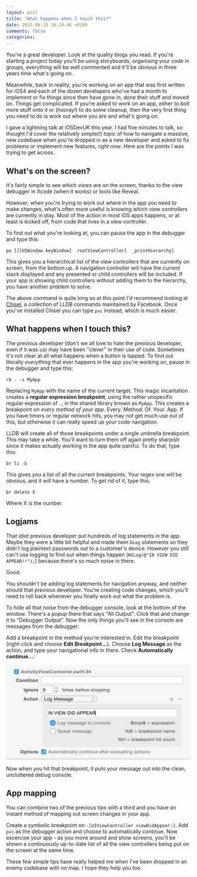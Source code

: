 ```yaml
---
layout: post
title: "What happens when I touch this?"
date: 2015-09-10 18:29:46 +0100
comments: false
categories: 
---
```


You're a great developer. Look at the quality blogs you read. If you're starting a project today you'll be using storyboards, organising your code in groups, everything will be well commented and it'll be obvious in three years time what's going on. 

Meanwhile, back in reality, you're working on an app that was first written for iOS4 and each of the dozen developers who've had a month to implement or fix things since then have gone in, done their stuff and moved on.  Things get complicated. If you're asked to work on an app, either to bolt more stuff onto it or (hooray!) to do some cleanup, then the very first thing you need to do is work out where you are and what's going on. 

I gave a lightning talk at iOSDevUK this year. I had five minutes to talk, so thought I'd cover the relatively simple(!) topic of how to navigate a massive, new codebase when you're dropped in as a new developer and asked to fix problems or implement new features, _right now_. Here are the points I was trying to get across.

<!--more-->

## What's on the screen?

It's fairly simple to see which _views_ are on the screen, thanks to the view debugger in Xcode (when it works) or tools like Reveal. 

However, when you're trying to work out where in the app you need to make changes, what's often more useful is knowing which view _controllers_ are currently in play. Most of the action in most iOS apps happens, or at least is kicked off, from code that lives in a view controller. 

To find out what you're looking at, you can pause the app in the debugger and type this:

```objc
po [[[UIWindow keyWindow]  rootViewController]  _printHierarchy]
```

This gives you a hierarchical list of the view controllers that are currently on screen, from the bottom up. A navigation controller will have the current stack displayed and any presented or child controllers will be included. If your app is showing child controllers without adding them to the hierarchy, you have another problem to solve.

The above command is quite long so at this point I'd recommend looking at [Chisel](https://www.github.com/facebook/chisel), a collection of LLDB commands maintained by Facebook. Once you've installed Chisel you can type `pvc` instead, which is much easier. 

## What happens when I touch this? 

The previous developer (don't we all love to hate the previous developer, even if it was us) may have been "clever" in their use of code. Sometimes it's not clear at all what happens when a button is tapped. To find out literally _everything_ that ever happens in the app you're working on, pause in the debugger and type this:

```objc
rb . -s MyApp
```

Replacing `MyApp` with the name of the current target. This magic incantation creates a **regular expression breakpoint**, using the rather unspecific regular expression of `.`, in the shared library known as `MyApp`. This creates a breakpoint on _every method of your app_. Every. Method. Of. Your. App. If you have timers or regular network hits, you may not get much use out of this, but otherwise it can really speed up your code navigation. 

LLDB will create all of those breakpoints under a single umbrella breakpoint. This may take a while. You'll want to turn them off again pretty sharpish since it makes actually working in the app quite painful. To do that, type this:

```objc
br li -b
```

This gives you a list of all the current breakpoints. Your regex one will be obvious, and it will have a number. To get rid of it, type this:

```objc
br delete X
```

Where X is the number.

## Logjams

That idiot previous developer put hundreds of log statements in the app. Maybe they were a little bit helpful and made them `DLog` statements so they didn't log plaintext passwords out to a customer's device. However you still can't use logging to find out when things happen (`NSLog(@"IN VIEW DID APPEAR!!");`) because there's so much noise in there. 

Good.

You shouldn't be adding log statements for navigation anyway, and neither should that previous developer. You're creating code changes, which you'll need to roll back whenever you finally work out what the problem is. 

To hide all that noise from the debugger console, look at the bottom of the window. There's a popup there that says "All Output". Click that and change it to "Debugger Output". Now the only things you'll see in the console are messages from the debugger.

Add a breakpoint in the method you're interested in. Edit the breakpoint (right-click and choose **Edit Breakpoint...**). Choose **Log Message** as the action, and type your navigational info in there. Check **Automatically continue...**:

![Editing a breakpoint](/images/loggingbreakpoint.png)

Now when you hit that breakpoint, it puts your message out into the clean, uncluttered debug console.

## App mapping

You can combine two of the previous tips with a third and you have an instant method of mapping out screen changes in your app. 

Create a symbolic breakpoint on `-[UIViewController viewDidAppear:]`. Add `pvc` as the debugger action and choose to automatically continue. Now excercise your app - as you move around and show screens, you'll be shown a continuously up-to-date list of all the view controllers being put on the screen at the same time. 

These few simple tips have really helped me when I've been dropped in an enemy codebase with no map. I hope they help you too. 
